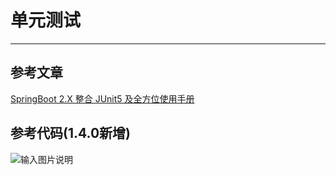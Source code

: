 # 单元测试
- - -
## 参考文章
[SpringBoot 2.X 整合 JUnit5 及全方位使用手册](https://lionli.blog.csdn.net/article/details/127576604)
## 参考代码(1.4.0新增)
![输入图片说明](https://foruda.gitee.com/images/1666973151030696086/6d44f4c2_1766278.png "屏幕截图")